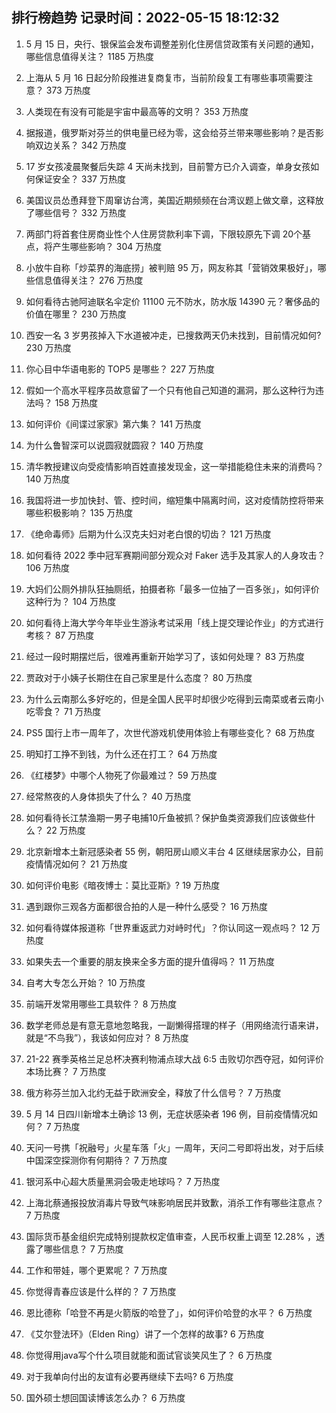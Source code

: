 
## 排行榜趋势 记录时间：2022-05-15 18:12:32
  
  1. 5 月 15 日，央行、银保监会发布调整差别化住房信贷政策有关问题的通知，哪些信息值得关注？ 1185 万热度
    
  2. 上海从 5 月 16 日起分阶段推进复商复市，当前阶段复工有哪些事项需要注意？ 373 万热度
    
  3. 人类现在有没有可能是宇宙中最高等的文明？ 353 万热度
    
  4. 据报道，俄罗斯对芬兰的供电量已经为零，这会给芬兰带来哪些影响？是否影响双边关系？ 342 万热度
    
  5. 17 岁女孩凌晨聚餐后失踪 4 天尚未找到，目前警方已介入调查，单身女孩如何保证安全？ 337 万热度
    
  6. 美国议员怂恿拜登下周窜访台湾，美国近期频频在台湾议题上做文章，这释放了哪些信号？ 332 万热度
    
  7. 两部门将首套住房商业性个人住房贷款利率下调，下限较原先下调 20个基点，将产生哪些影响？ 304 万热度
    
  8. 小放牛自称「炒菜界的海底捞」被判赔 95 万，网友称其「营销效果极好」，哪些信息值得关注？ 276 万热度
    
  9. 如何看待古驰阿迪联名伞定价 11100 元不防水，防水版 14390 元？奢侈品的价值在哪里？ 230 万热度
    
  10. 西安一名 3 岁男孩掉入下水道被冲走，已搜救两天仍未找到，目前情况如何? 230 万热度
    
  11. 你心目中华语电影的 TOP5 是哪些？ 227 万热度
    
  12. 假如一个高水平程序员故意留了一个只有他自己知道的漏洞，那么这种行为违法吗？ 158 万热度
    
  13. 如何评价《间谍过家家》第六集？ 141 万热度
    
  14. 为什么鲁智深可以说圆寂就圆寂？ 140 万热度
    
  15. 清华教授建议向受疫情影响百姓直接发现金，这一举措能稳住未来的消费吗？ 140 万热度
    
  16. 我国将进一步加快封、管、控时间，缩短集中隔离时间，这对疫情防控将带来哪些积极影响？ 135 万热度
    
  17. 《绝命毒师》后期为什么汉克夫妇对老白恨的切齿？ 121 万热度
    
  18. 如何看待 2022 季中冠军赛期间部分观众对 Faker 选手及其家人的人身攻击？ 106 万热度
    
  19. 大妈们公厕外排队狂抽厕纸，拍摄者称「最多一位抽了一百多张」，如何评价这种行为？ 104 万热度
    
  20. 如何看待上海大学今年毕业生游泳考试采用「线上提交理论作业」的方式进行考核？ 87 万热度
    
  21. 经过一段时期摆烂后，很难再重新开始学习了，该如何处理？ 83 万热度
    
  22. 贾政对于小姨子长期住在自己家里是什么态度？ 80 万热度
    
  23. 为什么云南那么多好吃的，但是全国人民平时却很少吃得到云南菜或者云南小吃零食？ 71 万热度
    
  24. PS5 国行上市一周年了，次世代游戏机使用体验上有哪些变化？ 68 万热度
    
  25. 明知打工挣不到钱，为什么还在打工？ 64 万热度
    
  26. 《红楼梦》中哪个人物死了你最难过？ 59 万热度
    
  27. 经常熬夜的人身体损失了什么？ 40 万热度
    
  28. 如何看待长江禁渔期一男子电捕10斤鱼被抓？保护鱼类资源我们应该做些什么？ 22 万热度
    
  29. 北京新增本土新冠感染者 55 例，朝阳房山顺义丰台 4 区继续居家办公，目前疫情情况如何？ 21 万热度
    
  30. 如何评价电影《暗夜博士：莫比亚斯》? 19 万热度
    
  31. 遇到跟你三观各方面都很合拍的人是一种什么感受？ 16 万热度
    
  32. 如何看待媒体报道称「世界重返武力对峙时代」？你认同这一观点吗？ 12 万热度
    
  33. 如果失去一个重要的朋友换来全多方面的提升值得吗？ 11 万热度
    
  34. 自考大专怎么开始？ 10 万热度
    
  35. 前端开发常用哪些工具软件？ 8 万热度
    
  36. 数学老师总是有意无意地忽略我，一副懒得搭理的样子（用网络流行语来讲，就是“不鸟我”），我该如何应对？ 8 万热度
    
  37. 21-22 赛季英格兰足总杯决赛利物浦点球大战 6:5 击败切尔西夺冠，如何评价本场比赛？ 7 万热度
    
  38. 俄方称芬兰加入北约无益于欧洲安全，释放了什么信号？ 7 万热度
    
  39. 5 月 14 日四川新增本土确诊 13 例，无症状感染者 196 例，目前疫情情况如何？ 7 万热度
    
  40. 天问一号携「祝融号」火星车落「火」一周年，天问二号即将出发，对于后续中国深空探测你有何期待？ 7 万热度
    
  41. 银河系中心超大质量黑洞会吸走地球吗？ 7 万热度
    
  42. 上海北蔡通报投放消毒片导致气味影响居民并致歉，消杀工作有哪些注意点？ 7 万热度
    
  43. 国际货币基金组织完成特别提款权定值审查，人民币权重上调至 12.28% ，透露了哪些信息？ 7 万热度
    
  44. 工作和带娃，哪个更累呢？ 7 万热度
    
  45. 你觉得青春应该是什么样的？ 7 万热度
    
  46. 恩比德称「哈登不再是火箭版的哈登了」，如何评价哈登的水平？ 6 万热度
    
  47. 《艾尔登法环》（Elden Ring）讲了一个怎样的故事? 6 万热度
    
  48. 你觉得用java写个什么项目就能和面试官谈笑风生了？ 6 万热度
    
  49. 对于我单向付出的友谊有必要再继续下去吗? 6 万热度
    
  50. 国外硕士想回国读博该怎么办？ 6 万热度
    